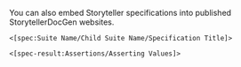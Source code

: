 <!--title: Embedding Storyteller Specifications-->

You can also embed Storyteller specifications into published StorytellerDocGen websites.

```
<[spec:Suite Name/Child Suite Name/Specification Title]>
```

```
<[spec-result:Assertions/Asserting Values]>
```